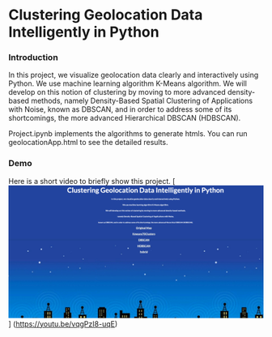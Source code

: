 
# Clustering Geolocation Data Intelligently in Python

### Introduction
In this project, we visualize geolocation data clearly and interactively using Python.
We use machine learning algorithm K-Means algorithm.
We will develop on this notion of clustering by moving to more advanced density-based methods,
namely Density-Based Spatial Clustering of Applications with Noise,
known as DBSCAN, and in order to address some of its shortcomings, the more advanced Hierarchical DBSCAN (HDBSCAN).

Project.ipynb implements the algorithms to generate htmls.
You can run geolocationApp.html to see the detailed results.

### Demo
Here is a short video to briefly show this project.
[![Demo Here](assets/demo.png)]
(https://youtu.be/vqgPzI8-uqE)